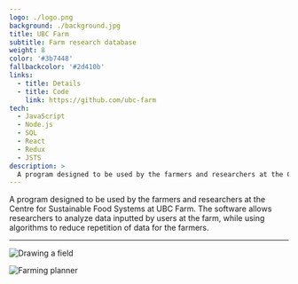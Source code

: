 ```yaml
---
logo: ./logo.png
background: ./background.jpg
title: UBC Farm
subtitle: Farm research database
weight: 8
color: '#3b7448'
fallbackcolor: '#2d410b'
links:
  - title: Details
  - title: Code
    link: https://github.com/ubc-farm
tech:
  - JavaScript
  - Node.js
  - SQL
  - React
  - Redux
  - JSTS
description: >
  A program designed to be used by the farmers and researchers at the Centre for Sustainable Food Systems at UBC Farm. The software allows researchers to analyze data entered by users at the farm, while using algorithms to reduce repetition of data for the farmers.
---
```


A program designed to be used by the farmers and researchers at the Centre for Sustainable Food Systems at UBC Farm. The software allows researchers to analyze data inputted by users at the farm, while using algorithms to reduce repetition of data for the farmers.

---

![Drawing a field](/projects/ubc-farm/draw-field.gif)

![Farming planner](/projects/ubc-farm/planner.png)
